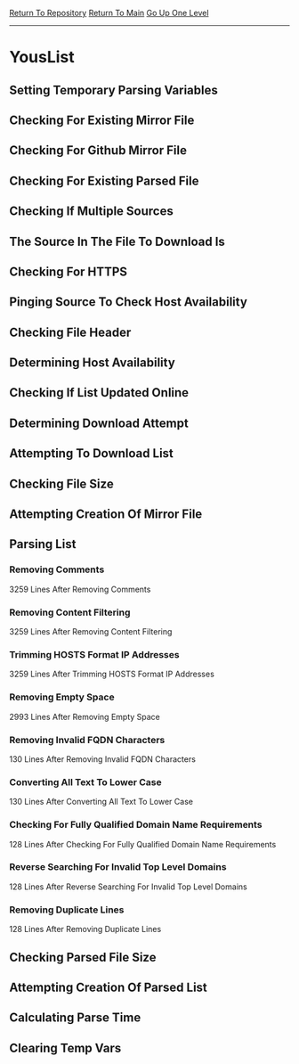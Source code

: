 [Return To Repository](https://github.com/deathbybandaid/piholeparser/)
[Return To Main](https://github.com/deathbybandaid/piholeparser/blob/master/RecentRunLogs/Mainlog.md)
[Go Up One Level](https://github.com/deathbybandaid/piholeparser/blob/master/RecentRunLogs/TopLevelScripts/30-Processing-Blacklists.md)
____________________________________
# YousList
## Setting Temporary Parsing Variables
## Checking For Existing Mirror File
## Checking For Github Mirror File
## Checking For Existing Parsed File
## Checking If Multiple Sources
## The Source In The File To Download Is
## Checking For HTTPS
## Pinging Source To Check Host Availability
## Checking File Header
## Determining Host Availability
## Checking If List Updated Online
## Determining Download Attempt
## Attempting To Download List
## Checking File Size
## Attempting Creation Of Mirror File
## Parsing List
### Removing Comments
3259 Lines After Removing Comments
### Removing Content Filtering
3259 Lines After Removing Content Filtering
### Trimming HOSTS Format IP Addresses
3259 Lines After Trimming HOSTS Format IP Addresses
### Removing Empty Space
2993 Lines After Removing Empty Space
### Removing Invalid FQDN Characters
130 Lines After Removing Invalid FQDN Characters
### Converting All Text To Lower Case
130 Lines After Converting All Text To Lower Case
### Checking For Fully Qualified Domain Name Requirements
128 Lines After Checking For Fully Qualified Domain Name Requirements
### Reverse Searching For Invalid Top Level Domains
128 Lines After Reverse Searching For Invalid Top Level Domains
### Removing Duplicate Lines
128 Lines After Removing Duplicate Lines
## Checking Parsed File Size
## Attempting Creation Of Parsed List
## Calculating Parse Time
## Clearing Temp Vars
